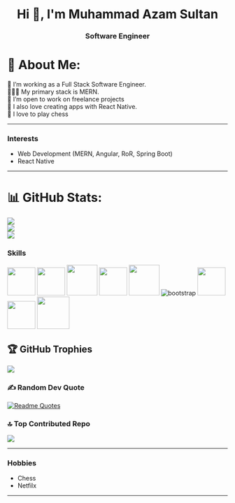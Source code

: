 <h1 align="center">Hi 👋, I'm Muhammad Azam Sultan</h1>
<h3 align="center">Software Engineer</h3>

# 💫 About Me:
🔭 I’m working as a Full Stack Software Engineer.<br>👨🏻‍💻 My primary stack is MERN.<br>🤝 I’m open to work on freelance projects<br>🌱 I also love creating apps with React Native.<br>🐴 I love to play chess

----

<h3>Interests</h3>
<ul>
  <li>Web Development (MERN, Angular, RoR, Spring Boot)</li>
  <li>React Native</li>
</ul>
  
----

# 📊 GitHub Stats:
![](https://github-readme-stats.vercel.app/api?username=AazamJutt&theme=radical&hide_border=false&include_all_commits=true&count_private=true)<br/>
![](https://github-readme-streak-stats.herokuapp.com/?user=AazamJutt&theme=radical&hide_border=false)<br/>
![](https://github-readme-stats.vercel.app/api/top-langs/?username=AazamJutt&theme=radical&hide_border=false&include_all_commits=true&count_private=true&layout=compact)

<h3>Skills</h3>

<span><img src="https://plumbr.io/app/uploads/2019/06/java.png" height="64px"></span>
<span><img src="https://upload.wikimedia.org/wikipedia/commons/thumb/6/61/HTML5_logo_and_wordmark.svg/512px-HTML5_logo_and_wordmark.svg.png" height="64px"></span>
<span><img src="https://cdn.freebiesupply.com/logos/large/2x/css3-logo-png-transparent.png" height="70px"></span>
<span><img src="https://upload.wikimedia.org/wikipedia/commons/thumb/a/a7/React-icon.svg/1280px-React-icon.svg.png" height="64px"></span>
<img src="https://cdn.freelogovectors.net/wp-content/uploads/2021/08/node-js-logo-freelogovectors.net_.png" height="70px">
![bootstrap](https://github.com/faatehsultan/faatehsultan/blob/master/assets/bootstrap.png) 
<span><img src="https://cdn3.iconfinder.com/data/icons/logos-and-brands-adobe/512/267_Python-512.png" height="64px"></span>
<span><img src="https://user-images.githubusercontent.com/42747200/46140125-da084900-c26d-11e8-8ea7-c45ae6306309.png" height="64px"></span>
<span><img src="https://brandlogos.net/wp-content/uploads/2021/05/adobe-xd-logo.png" height="74px"></span>


## 🏆 GitHub Trophies
![](https://github-profile-trophy.vercel.app/?username=AazamJutt&theme=radical&no-frame=true&no-bg=false&margin-w=4)
### ✍️ Random Dev Quote
[![Readme Quotes](https://quotes-github-readme.vercel.app/api?type=horizontal&theme=dark)](https://github.com/piyushsuthar/github-readme-quotes)
### 🔝 Top Contributed Repo
![](https://github-contributor-stats.vercel.app/api?username=AazamJutt&limit=5&theme=radical&combine_all_yearly_contributions=true)

----

<h3>Hobbies</h3>
<ul>
  <li>Chess</li>
  <li>Netfilx</li>
</ul>

----
